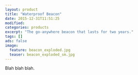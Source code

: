 ```yaml
---
layout: product
title: "Waterproof Beacon"
date: 2015-12-31T11:51:25
modified:
categories: products
excerpt: "The go-anywhere beacon that lasts for two years."
tags: []
ads: false
image:
  feature: beacon_exploded.jpg
  teaser: beacon_exploded_sm.jpg 
---
```


Blah blah blah.
